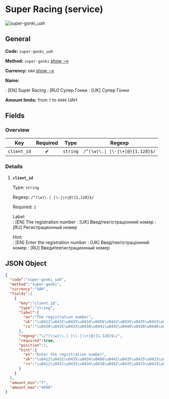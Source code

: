 
# Super Racing (service) 
![super-gonki_uah](https://static.openfintech.io/payout_methods/super-gonki_uah/logo.svg?w=400&c=v0.59.26#w24)  

## General 
 
**Code:** `super-gonki_uah` 
 
**Method:** `super-gonki` [show -->](/payout-methods/super-gonki/) 
 
**Currency:** `UAH` [show -->](/currencies/UAH/) 
 
**Name:** 
 
:	[EN] Super Racing 
:	[RU] Супер Гонки 
:	[UK] Супер Гонки 
 
**Amount limits:** from `7` to `4999` UAH 

## Fields 

### Overview 

|Key|Required|Type|Regexp| 
|:---:|:---:|:---:|:---:| 
|`client_id`|✔|`string`|`/^(\w\|\.\| \|\-\|\+\|@){1,128}$/`| 
 

### Details 
 
1. **`client_id`** 
 
	Type: `string` 
 
	Regexp: `/^(\w|\.| |\-|\+|@){1,128}$/` 
 
	Required: `1` 
 
	Label:  
	: [EN] The registration number 
	: [UK] Введітеегістраціонний номер 
	: [RU] Регистрационный номер 
 
	Hint:  
	: [EN] Enter the registration number 
	: [UK] Введітеегістраціонний номер 
	: [RU] Введитеегистрационный номер 
 

## JSON Object 

```json
{
  "code":"super-gonki_uah",
  "method":"super-gonki",
  "currency":"UAH",
  "fields":[
    {
      "key":"client_id",
      "type":"string",
      "label":{
        "en":"The registration number",
        "uk":"\u0412\u0432\u0435\u0434\u0456\u0442\u0435\u0435\u0433\u0456\u0441\u0442\u0440\u0430\u0446\u0456\u043e\u043d\u043d\u0438\u0439 \u043d\u043e\u043c\u0435\u0440",
        "ru":"\u0420\u0435\u0433\u0438\u0441\u0442\u0440\u0430\u0446\u0438\u043e\u043d\u043d\u044b\u0439 \u043d\u043e\u043c\u0435\u0440"
      },
      "regexp":"\/^(\\w|\\.| |\\-|\\+|@){1,128}$\/",
      "required":true,
      "position":1,
      "hint":{
        "en":"Enter the registration number",
        "uk":"\u0412\u0432\u0435\u0434\u0456\u0442\u0435\u0435\u0433\u0456\u0441\u0442\u0440\u0430\u0446\u0456\u043e\u043d\u043d\u0438\u0439 \u043d\u043e\u043c\u0435\u0440",
        "ru":"\u0412\u0432\u0435\u0434\u0438\u0442\u0435\u0435\u0433\u0438\u0441\u0442\u0440\u0430\u0446\u0438\u043e\u043d\u043d\u044b\u0439 \u043d\u043e\u043c\u0435\u0440"
      }
    }
  ],
  "amount_min":"7",
  "amount_max":"4999"
}
```  

